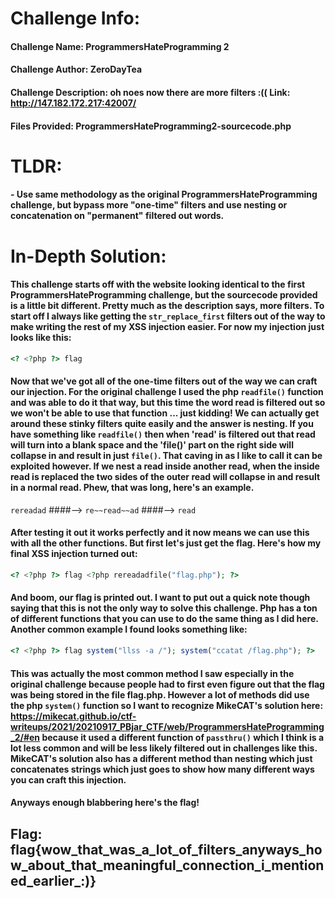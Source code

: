 # Challenge Info:

#### Challenge Name: ProgrammersHateProgramming 2

#### Challenge Author: ZeroDayTea

#### Challenge Description: oh noes now there are more filters :(( Link: http://147.182.172.217:42007/

#### Files Provided: ProgrammersHateProgramming2-sourcecode.php

# TLDR:

#### - Use same methodology as the original ProgrammersHateProgramming challenge, but bypass more "one-time" filters and use nesting or concatenation on "permanent" filtered out words.

# In-Depth Solution: 

#### This challenge starts off with the website looking identical to the first ProgrammersHateProgramming challenge, but the sourcecode provided is a little bit different. Pretty much as the description says, more filters. To start off I always like getting the `str_replace_first` filters out of the way to make writing the rest of my XSS injection easier. For now my injection just looks like this:

```php
<? <?php ?> flag
```

#### Now that we've got all of the one-time filters out of the way we can craft our injection. For the original challenge I used the php `readfile()` function and was able to do it that way, but this time the word read is filtered out so we won't be able to use that function ... just kidding! We can actually get around these stinky filters quite easily and the answer is **nesting**. If you have something like `readfile()` then when 'read' is filtered out that read will turn into a blank space and the 'file()' part on the right side will collapse in and result in just `file()`. That caving in as I like to call it can be exploited however. If we nest a read inside another read, when the inside read is replaced the two sides of the outer read will collapse in and result in a normal read. Phew, that was long, here's an example.

`rereadad` ####--> `re~~read~~ad` ####--> `read`

#### After testing it out it works perfectly and it now means we can use this with all the other functions. But first let's just get the flag. Here's how my final XSS injection turned out:

```php
<? <?php ?> flag <?php rereadadfile("flag.php"); ?>
```

#### And boom, our flag is printed out. I want to put out a quick note though saying that this is not the only way to solve this challenge. Php has a ton of different functions that you can use to do the same thing as I did here. Another common example I found looks something like:

```php
<? <?php ?> flag system("llss -a /"); system("ccatat /flag.php"); ?>
```

#### This was actually the most common method I saw especially in the original challenge because people had to first even figure out that the flag was being stored in the file flag.php. However a lot of methods did use the php `system()` function so I want to recognize MikeCAT's solution here: https://mikecat.github.io/ctf-writeups/2021/20210917_PBjar_CTF/web/ProgrammersHateProgramming_2/#en because it used a different function of `passthru()` which I think is a lot less common and will be less likely filtered out in challenges like this. MikeCAT's solution also has a different method than nesting which just concatenates strings which just goes to show how many different ways you can craft this injection.

#### Anyways enough blabbering here's the flag!

## Flag: flag{wow_that_was_a_lot_of_filters_anyways_how_about_that_meaningful_connection_i_mentioned_earlier_:)}
